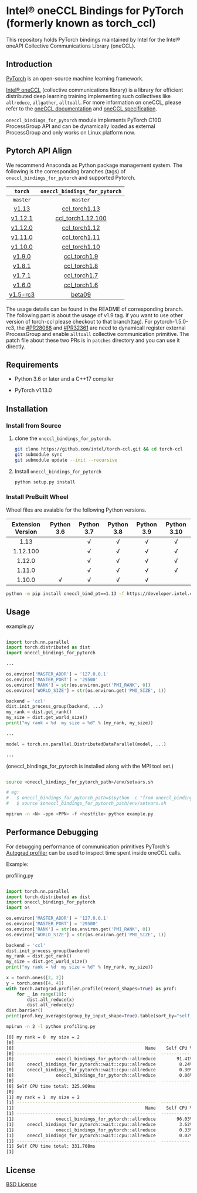 # Intel® oneCCL Bindings for PyTorch (formerly known as torch_ccl)

This repository holds PyTorch bindings maintained by Intel for the Intel® oneAPI Collective Communications Library (oneCCL).

## Introduction

[PyTorch](https://github.com/pytorch/pytorch) is an open-source machine learning framework.

[Intel® oneCCL](https://github.com/oneapi-src/oneCCL) (collective communications library) is a library for efficient distributed deep learning training implementing such collectives like `allreduce`, `allgather`, `alltoall`. For more information on oneCCL, please refer to the [oneCCL documentation](https://spec.oneapi.com/versions/latest/elements/oneCCL/source/index.html) and [oneCCL specification](https://spec.oneapi.com/versions/latest/elements/oneCCL/source/index.html).

`oneccl_bindings_for_pytorch` module implements PyTorch C10D ProcessGroup API and can be dynamically loaded as external ProcessGroup and only works on Linux platform now.

## Pytorch API Align

We recommend Anaconda as Python package management system. The following is the corresponding branches (tags) of `oneccl_bindings_for_pytorch` and supported Pytorch.

   | `torch`                                                         | `oneccl_bindings_for_pytorch`                                             |
   | :-------------------------------------------------------------: | :-----------------------------------------------------------------------: |
   | `master`                                                        |  `master`                                                                 |
   | [v1.13](https://github.com/pytorch/pytorch/tree/v1.13)          |  [ccl_torch1.13](https://github.com/intel/torch-ccl/tree/ccl_torch1.13)   |
   | [v1.12.1](https://github.com/pytorch/pytorch/tree/v1.12.1)      |  [ccl_torch1.12.100](https://github.com/intel/torch-ccl/tree/ccl_torch1.12.100)   |
   | [v1.12.0](https://github.com/pytorch/pytorch/tree/v1.12.0)      |  [ccl_torch1.12](https://github.com/intel/torch-ccl/tree/ccl_torch1.12)   |
   | [v1.11.0](https://github.com/pytorch/pytorch/tree/v1.11.0)      |  [ccl_torch1.11](https://github.com/intel/torch-ccl/tree/ccl_torch1.11)   |
   | [v1.10.0](https://github.com/pytorch/pytorch/tree/v1.10.0)      |  [ccl_torch1.10](https://github.com/intel/torch-ccl/tree/ccl_torch1.10)   |
   | [v1.9.0](https://github.com/pytorch/pytorch/tree/v1.9.0)        |  [ccl_torch1.9](https://github.com/intel/torch-ccl/tree/ccl_torch1.9)     |
   | [v1.8.1](https://github.com/pytorch/pytorch/tree/v1.8.1)        |  [ccl_torch1.8](https://github.com/intel/torch-ccl/tree/ccl_torch1.8)     |
   | [v1.7.1](https://github.com/pytorch/pytorch/tree/v1.7.1)        |  [ccl_torch1.7](https://github.com/intel/torch-ccl/tree/ccl_torch1.7)     |
   | [v1.6.0](https://github.com/pytorch/pytorch/tree/v1.6.0)        |  [ccl_torch1.6](https://github.com/intel/torch-ccl/tree/ccl_torch1.6)     |
   | [v1.5-rc3](https://github.com/pytorch/pytorch/tree/v1.5.0-rc3)  |   [beta09](https://github.com/intel/torch-ccl/tree/beta09)                |

The usage details can be found in the README of corresponding branch. The following part is about the usage of v1.9 tag. if you want to use other version of torch-ccl please checkout to that branch(tag). For pytorch-1.5.0-rc3, the [#PR28068](https://github.com/pytorch/pytorch/pull/28068) and [#PR32361](https://github.com/pytorch/pytorch/pull/32361) are need to dynamicall register external ProcessGroup and enable `alltoall` collective communication primitive. The patch file about these two PRs is in `patches` directory and you can use it directly.

## Requirements

- Python 3.6 or later and a C++17 compiler

- PyTorch v1.13.0

## Installation

### Install from Source

1. clone the `oneccl_bindings_for_pytorch`.

   ```bash
   git clone https://github.com/intel/torch-ccl.git && cd torch-ccl
   git submodule sync
   git submodule update --init --recursive
   ```

2. Install `oneccl_bindings_for_pytorch`

   ```bash
   python setup.py install
   ```

### Install PreBuilt Wheel

Wheel files are avaiable for the following Python versions.

| Extension Version | Python 3.6 | Python 3.7 | Python 3.8 | Python 3.9 | Python 3.10 |
| :---------------: | :--------: | :--------: | :--------: | :--------: | :---------: |
| 1.13              |            | √          | √          | √          | √           |
| 1.12.100          |            | √          | √          | √          | √           |
| 1.12.0            |            | √          | √          | √          | √           |
| 1.11.0            |            | √          | √          | √          | √           |
| 1.10.0            | √          | √          | √          | √          |             |

```bash
python -m pip install oneccl_bind_pt==1.13 -f https://developer.intel.com/ipex-whl-stable-cpu
```
## Usage

example.py

```python

import torch.nn.parallel
import torch.distributed as dist
import oneccl_bindings_for_pytorch

...

os.environ['MASTER_ADDR'] = '127.0.0.1'
os.environ['MASTER_PORT'] = '29500'
os.environ['RANK'] = str(os.environ.get('PMI_RANK', 0))
os.environ['WORLD_SIZE'] = str(os.environ.get('PMI_SIZE', 1))

backend = 'ccl'
dist.init_process_group(backend, ...)
my_rank = dist.get_rank()
my_size = dist.get_world_size()
print("my rank = %d  my size = %d" % (my_rank, my_size))

...

model = torch.nn.parallel.DistributedDataParallel(model, ...)

...
```

(oneccl_bindings_for_pytorch is installed along with the MPI tool set.)

```bash

source <oneccl_bindings_for_pytorch_path>/env/setvars.sh

# eg:
#   $ oneccl_bindings_for_pytorch_path=$(python -c "from oneccl_bindings_for_pytorch import cwd; print(cwd)")
#   $ source $oneccl_bindings_for_pytorch_path/env/setvars.sh

mpirun -n <N> -ppn <PPN> -f <hostfile> python example.py
```

## Performance Debugging

For debugging performance of communication primitives PyTorch's [Autograd profiler](https://pytorch.org/docs/stable/autograd.html#profiler)
can be used to inspect time spent inside oneCCL calls.

Example:

profiling.py

```python

import torch.nn.parallel
import torch.distributed as dist
import oneccl_bindings_for_pytorch
import os

os.environ['MASTER_ADDR'] = '127.0.0.1'
os.environ['MASTER_PORT'] = '29500'
os.environ['RANK'] = str(os.environ.get('PMI_RANK', 0))
os.environ['WORLD_SIZE'] = str(os.environ.get('PMI_SIZE', 1))

backend = 'ccl'
dist.init_process_group(backend)
my_rank = dist.get_rank()
my_size = dist.get_world_size()
print("my rank = %d  my size = %d" % (my_rank, my_size))

x = torch.ones([2, 2])
y = torch.ones([4, 4])
with torch.autograd.profiler.profile(record_shapes=True) as prof:
    for _ in range(10):
        dist.all_reduce(x)
        dist.all_reduce(y)
dist.barrier()
print(prof.key_averages(group_by_input_shape=True).table(sort_by="self_cpu_time_total"))

```

```bash
mpirun -n 2 -l python profiling.py
```

```bash
[0] my rank = 0  my size = 2
[0] -----------------------------------------------------  ------------  ------------  ------------  ------------  ------------  ------------  --------------------
[0]                                                  Name    Self CPU %      Self CPU   CPU total %     CPU total  CPU time avg    # of Calls          Input Shapes
[0] -----------------------------------------------------  ------------  ------------  ------------  ------------  ------------  ------------  --------------------
[0]                oneccl_bindings_for_pytorch::allreduce        91.41%     297.900ms        91.41%     297.900ms      29.790ms            10              [[2, 2]]
[0]     oneccl_bindings_for_pytorch::wait::cpu::allreduce         8.24%      26.845ms         8.24%      26.845ms       2.684ms            10      [[2, 2], [2, 2]]
[0]     oneccl_bindings_for_pytorch::wait::cpu::allreduce         0.30%     973.651us         0.30%     973.651us      97.365us            10      [[4, 4], [4, 4]]
[0]                oneccl_bindings_for_pytorch::allreduce         0.06%     190.254us         0.06%     190.254us      19.025us            10              [[4, 4]]
[0] -----------------------------------------------------  ------------  ------------  ------------  ------------  ------------  ------------  --------------------
[0] Self CPU time total: 325.909ms
[0]
[1] my rank = 1  my size = 2
[1] -----------------------------------------------------  ------------  ------------  ------------  ------------  ------------  ------------  --------------------
[1]                                                  Name    Self CPU %      Self CPU   CPU total %     CPU total  CPU time avg    # of Calls          Input Shapes
[1] -----------------------------------------------------  ------------  ------------  ------------  ------------  ------------  ------------  --------------------
[1]                oneccl_bindings_for_pytorch::allreduce        96.03%     318.551ms        96.03%     318.551ms      31.855ms            10              [[2, 2]]
[1]     oneccl_bindings_for_pytorch::wait::cpu::allreduce         3.62%      12.019ms         3.62%      12.019ms       1.202ms            10      [[2, 2], [2, 2]]
[1]                oneccl_bindings_for_pytorch::allreduce         0.33%       1.082ms         0.33%       1.082ms     108.157us            10              [[4, 4]]
[1]     oneccl_bindings_for_pytorch::wait::cpu::allreduce         0.02%      56.505us         0.02%      56.505us       5.651us            10      [[4, 4], [4, 4]]
[1] -----------------------------------------------------  ------------  ------------  ------------  ------------  ------------  ------------  --------------------
[1] Self CPU time total: 331.708ms
[1]

```

## License

[BSD License](https://github.com/intel/torch-ccl/blob/master/LICENSE)
